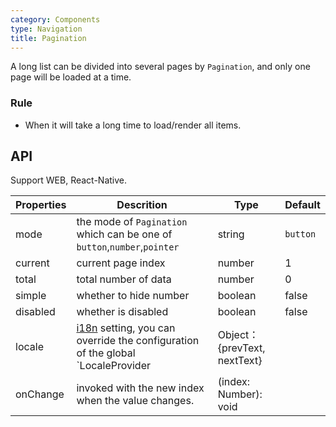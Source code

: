 ```yaml
---
category: Components
type: Navigation
title: Pagination
---
```


A long list can be divided into several pages by `Pagination`, and only one page will be loaded at a time.

### Rule

- When it will take a long time to load/render all items.

## API

Support WEB, React-Native.

Properties | Descrition | Type | Default
-----------|------------|------|--------
|  mode  | the mode of `Pagination` which can be one of `button`,`number`,`pointer` | string | `button`  |
|  current  | current page index | number  |  1 |
|  total  | total number of data | number  |  0  |
|  simple  | whether to hide number | boolean | false  |
|  disabled  | whether is disabled | boolean | false  |
| locale |  [i18n](/components/locale-provider/) setting, you can override the configuration of the global `LocaleProvider | Object：{prevText, nextText} |  |
|  onChange | invoked with the new index when the value changes. | (index: Number): void |  |

